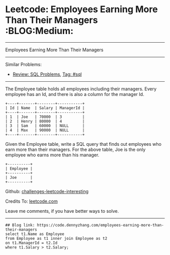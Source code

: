 
# Leetcode: Employees Earning More Than Their Managers     :BLOG:Medium:

---

Employees Earning More Than Their Managers  

---

Similar Problems:  

-   [Review: SQL Problems](https://code.dennyzhang.com/review-sql), [Tag: #sql](https://code.dennyzhang.com/tag/sql)

---

The Employee table holds all employees including their managers. Every employee has an Id, and there is also a column for the manager Id.  

    +----+-------+--------+-----------+
    | Id | Name  | Salary | ManagerId |
    +----+-------+--------+-----------+
    | 1  | Joe   | 70000  | 3         |
    | 2  | Henry | 80000  | 4         |
    | 3  | Sam   | 60000  | NULL      |
    | 4  | Max   | 90000  | NULL      |
    +----+-------+--------+-----------+

Given the Employee table, write a SQL query that finds out employees who earn more than their managers. For the above table, Joe is the only employee who earns more than his manager.  

    +----------+
    | Employee |
    +----------+
    | Joe      |
    +----------+

Github: [challenges-leetcode-interesting](https://github.com/DennyZhang/challenges-leetcode-interesting/tree/master/problems/employees-earning-more-than-their-managers)  

Credits To: [leetcode.com](https://leetcode.com/problems/employees-earning-more-than-their-managers/description/)  

Leave me comments, if you have better ways to solve.  

---

    ## Blog link: https://code.dennyzhang.com/employees-earning-more-than-their-managers
    select t1.Name as Employee
    from Employee as t1 inner join Employee as t2
    on t1.ManagerId = t2.Id
    where t1.Salary > t2.Salary;


